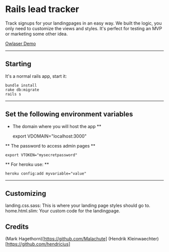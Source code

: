 # Rails lead tracker
Track signups for your landingpages in an easy way. We built the logic, you only need to customize the views and styles. It's perfect for testing an MVP or marketing some other idea.

[Owlaser Demo](http://owlaser.com)

---------------

## Starting
It's a normal rails app, start it:

    bundle install
    rake db:migrate
    rails s

--------------

## Set the following environment variables
* The domain where you will host the app **

    export VDOMAIN="localhost:3000"

** The password to access admin pages **

    export VTOKEN="mysecretpassword"

** For heroku use: **

    heroku config:add myvariable="value"

----------

## Customizing

landing.css.sass: This is where your landing page styles should go to.
home.html.slim: Your custom code for the landingpage.


## Credits
(Mark Hagethorn)[https://github.com/Malachute]
(Hendrik Kleinwaechter)[https://github.com/hendricius]
